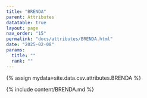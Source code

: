 ```yaml
---
title: "BRENDA"
parent: Attributes
datatable: true
layout: page
nav_order: "15"
permalink: "docs/attributes/BRENDA.html"
date: "2025-02-08"
params:
  title: ""
  rank: ""
---
```

{% assign mydata=site.data.csv.attributes.BRENDA %} 

{% include content/BRENDA.md %}
